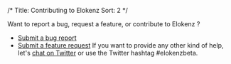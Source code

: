 /*
Title: Contributing to Elokenz
Sort: 2
*/

Want to report a bug, request a feature, or contribute to Elokenz ?


* [Submit a bug report](https://bitbucket.org/tanzaho/elokenz_development/issues?status=new&status=open)
* [Submit a feature request](https://trello.com/b/vaO8rFUy/elokenz-feature-requests)
If you want to provide any other kind of help, let's [chat on Twitter](https://twitter.com/elokenz_com) or use the Twitter hashtag #elokenzbeta.